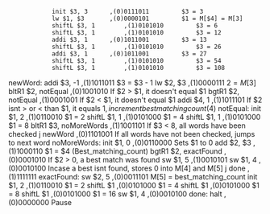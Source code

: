 				init $3, 3		,(0)0111011			$3 = 3
				lw $1, $3		,(0)0000101			$1 = M[$4] = M[3]
				shiftL $3, 1		,(1)0101010			$3 = 6
				shiftL $3, 1		,(1)0101010			$3 = 12
				addi $3, 1		,(0)1011001			$3 = 13
				shiftL $3, 1		,(1)0101010			$3 = 26
				addi $3, 1		,(0)1011001			$3 = 27
				shiftL $3, 1		,(1)0101010			$3 = 54
				shiftL $3, 1		,(1)0101010			$3 = 108
newWord:			addi $3, -1		,(1)1011011			$3 = $3 - 1
				lw $2, $3		,(1)0000111			$2 = M[$3]
				bltR1 $2, notEqual	,(0)1001010			If $2 > $1, it doesn't equal $1
				bgtR1 $2, notEqual	,(1)0001001			If $2 < $1, it doesn't equal $1
				addi $4, 1		,(1)1011101			If $2 isnt > or < than $1, it equals $1, increment best matching count ($4)
notEqual:			init $1, 2		,(1)0110010			$1 = 2
				shiftL $1, 1		,(1)0101000			$1 = 4
				shiftL $1, 1		,(1)0101000			$1 = 8
				bltR1 $3, noMoreWords	,(1)1001101			If $3 < 8, all words have been checked
				j newWord		,(0)1101001			If all words have not been checked, jumps to next word
noMoreWords:			init $1, 0		,(0)0110000			Sets $1 to 0
				add $2, $3		,(1)1000110			$1 = $4 (Best_matching_count)
				bgtR1 $2, exactFound	,(0)0001010			If $2 > 0, a best match was found
				sw $1, 5		,(1)0010101
				sw $1, 4		,(0)0010100			Incase a best isnt found, stores 0 into M[4] and M[5]
				j done			,(1)1111111
exactFound:			sw $2, 5		,(0)0011101			M[5] = best_matching_count
				init $1, 2		,(1)0110010			$1 = 2
				shiftL $1		,(0)0101000			$1 = 4
				shiftL $1		,(0)0101000			$1 = 8
				shiftL $1		,(0)0101000			$1 = 16
				sw $1, 4		,(0)0010100
done:				halt			,(0)0000000			Pause
